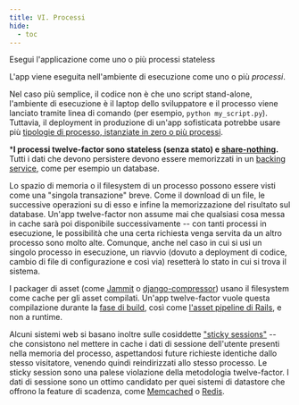 ```yaml
---
title: VI. Processi
hide:
  - toc
---
```

Esegui l'applicazione come uno o più processi stateless

L'app viene eseguita nell'ambiente di esecuzione come uno o più *processi*.

Nel caso più semplice, il codice non è che uno script stand-alone, l'ambiente di esecuzione è il laptop dello sviluppatore e il processo viene lanciato tramite linea di comando (per esempio, `python my_script.py`). Tuttavia, il deployment in produzione di un'app sofisticata potrebbe usare più [tipologie di processo, istanziate in zero o più processi](./concurrency.md).

***I processi twelve-factor sono stateless (senza stato) e [share-nothing](http://en.wikipedia.org/wiki/Shared_nothing_architecture).** Tutti i dati che devono persistere devono essere memorizzati in un [backing service](./backing-services.md), come per esempio un database.

Lo spazio di memoria o il filesystem di un processo possono essere visti come una "singola transazione" breve. Come il download di un file, le successive operazioni su di esso e infine la memorizzazione del risultato sul database. Un'app twelve-factor non assume mai che qualsiasi cosa messa in cache sarà poi disponibile successivamente -- con tanti processi in esecuzione, le possibilità che una certa richiesta venga servita da un altro processo sono molto alte. Comunque, anche nel caso in cui si usi un singolo processo in esecuzione, un riavvio (dovuto a deployment di codice, cambio di file di configurazione e così via) resetterà lo stato in cui si trova il sistema.

I packager di asset (come [Jammit](http://documentcloud.github.io/jammit/) o [django-compressor](http://django-compressor.readthedocs.org/)) usano il filesystem come cache per gli asset compilati. Un'app twelve-factor vuole questa compilazione durante la [fase di build](./build-release-run.md), così come [l'asset pipeline di Rails](http://guides.rubyonrails.org/asset_pipeline.html), e non a runtime.

Alcuni sistemi web si basano inoltre sulle cosiddette ["sticky sessions"](http://en.wikipedia.org/wiki/Load_balancing_%28computing%29#Persistence) -- che consistono nel mettere in cache i dati di sessione dell'utente presenti nella memoria del processo, aspettandosi future richieste identiche dallo stesso visitatore, venendo quindi reindirizzati allo stesso processo. Le sticky session sono una palese violazione della metodologia twelve-factor. I dati di sessione sono un ottimo candidato per quei sistemi di datastore che offrono la feature di scadenza, come [Memcached](http://memcached.org/) o [Redis](http://redis.io/).
